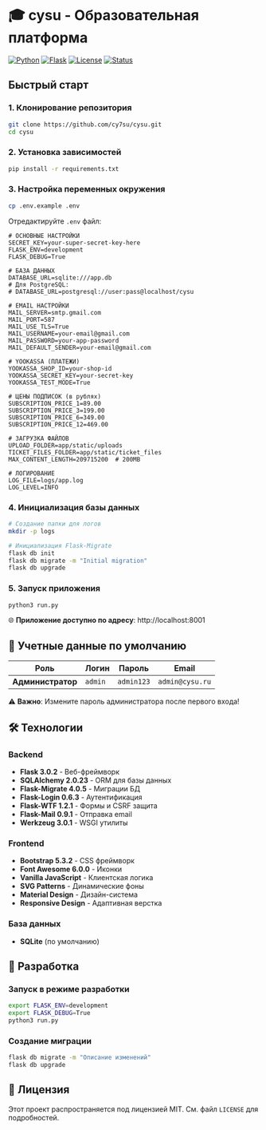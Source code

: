 # 🎓 cysu - Образовательная платформа

[![Python](https://img.shields.io/badge/Python-3.8+-blue.svg)](https://python.org)
[![Flask](https://img.shields.io/badge/Flask-3.0.2-green.svg)](https://flask.palletsprojects.com)
[![License](https://img.shields.io/badge/License-MIT-yellow.svg)](LICENSE)
[![Status](https://img.shields.io/badge/Status-Active-brightgreen.svg)](https://cysu.ru)

## Быстрый старт

### 1. Клонирование репозитория
```bash
git clone https://github.com/cy7su/cysu.git
cd cysu
```

### 2. Установка зависимостей
```bash
pip install -r requirements.txt
```

### 3. Настройка переменных окружения
```bash
cp .env.example .env
```

Отредактируйте `.env` файл:

```env
# ОСНОВНЫЕ НАСТРОЙКИ
SECRET_KEY=your-super-secret-key-here
FLASK_ENV=development
FLASK_DEBUG=True

# БАЗА ДАННЫХ
DATABASE_URL=sqlite:///app.db
# Для PostgreSQL:
# DATABASE_URL=postgresql://user:pass@localhost/cysu

# EMAIL НАСТРОЙКИ
MAIL_SERVER=smtp.gmail.com
MAIL_PORT=587
MAIL_USE_TLS=True
MAIL_USERNAME=your-email@gmail.com
MAIL_PASSWORD=your-app-password
MAIL_DEFAULT_SENDER=your-email@gmail.com

# YOOKASSA (ПЛАТЕЖИ)
YOOKASSA_SHOP_ID=your-shop-id
YOOKASSA_SECRET_KEY=your-secret-key
YOOKASSA_TEST_MODE=True

# ЦЕНЫ ПОДПИСОК (в рублях)
SUBSCRIPTION_PRICE_1=89.00
SUBSCRIPTION_PRICE_3=199.00
SUBSCRIPTION_PRICE_6=349.00
SUBSCRIPTION_PRICE_12=469.00

# ЗАГРУЗКА ФАЙЛОВ
UPLOAD_FOLDER=app/static/uploads
TICKET_FILES_FOLDER=app/static/ticket_files
MAX_CONTENT_LENGTH=209715200  # 200MB

# ЛОГИРОВАНИЕ
LOG_FILE=logs/app.log
LOG_LEVEL=INFO
```

### 4. Инициализация базы данных
```bash
# Создание папки для логов
mkdir -p logs

# Инициализация Flask-Migrate
flask db init
flask db migrate -m "Initial migration"
flask db upgrade
```

### 5. Запуск приложения
```bash
python3 run.py
```

🌐 **Приложение доступно по адресу**: http://localhost:8001

## 👤 Учетные данные по умолчанию

|       Роль        |  Логин  |   Пароль   |      Email      |
|-------------------|---------|------------|-----------------|
| **Администратор** | `admin` | `admin123` | `admin@cysu.ru` |

⚠️ **Важно**: Измените пароль администратора после первого входа!


## 🛠️ Технологии

### Backend
- **Flask 3.0.2** - Веб-фреймворк
- **SQLAlchemy 2.0.23** - ORM для базы данных
- **Flask-Migrate 4.0.5** - Миграции БД
- **Flask-Login 0.6.3** - Аутентификация
- **Flask-WTF 1.2.1** - Формы и CSRF защита
- **Flask-Mail 0.9.1** - Отправка email
- **Werkzeug 3.0.1** - WSGI утилиты

### Frontend
- **Bootstrap 5.3.2** - CSS фреймворк
- **Font Awesome 6.0.0** - Иконки
- **Vanilla JavaScript** - Клиентская логика
- **SVG Patterns** - Динамические фоны
- **Material Design** - Дизайн-система
- **Responsive Design** - Адаптивная верстка

### База данных
- **SQLite** (по умолчанию)

## 🔧 Разработка

### Запуск в режиме разработки
```bash
export FLASK_ENV=development
export FLASK_DEBUG=True
python3 run.py
```

### Создание миграции
```bash
flask db migrate -m "Описание изменений"
flask db upgrade
```

## 📄 Лицензия

Этот проект распространяется под лицензией MIT. См. файл `LICENSE` для подробностей.
